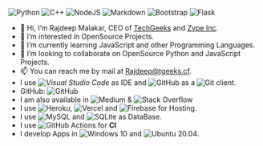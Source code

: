 <img alt="Python" src="https://img.shields.io/badge/python-%2314354C.svg?&style=for-the-badge&logo=python&logoColor=cyan"/>&nbsp;<img alt="C++" src="https://img.shields.io/badge/c++-%2300599C.svg?&style=for-the-badge&logo=c%2B%2B&ogoColor=orange"/>&nbsp;<img alt="NodeJS" src="https://img.shields.io/badge/node.js-%2343853D.svg?&style=for-the-badge&logo=node.js&logoColor=black"/>&nbsp;<img alt="Markdown" src="https://img.shields.io/badge/markdown-%23000000.svg?&style=for-the-badge&logo=markdown&logoColor=green"/>&nbsp;<img alt="Bootstrap" src="https://img.shields.io/badge/bootstrap-%23563D7C.svg?&style=for-the-badge&logo=bootstrap&logoColor=blue"/>&nbsp;<img alt="Flask" src="https://img.shields.io/badge/flask-white.svg?&style=for-the-badge&logo=Flask&logoColor=black"/>

- 👋 Hi, I’m Rajdeep Malakar, CEO of [TechGeeks](https://GitHub.com/TechGeeks-Dev) and [Zype Inc](https://GitHub.com/Zype-Z).
- 👀 I’m interested in OpenSource Projects.
- 🌱 I’m currently learning JavaScript and other Programming Languages.
- 💞️ I’m looking to collaborate on OpenSource Python and JavaScript Projects.
- 📫 You can reach me by mail at [Rajdeep@tgeeks.cf](mailto:Rajdeep@tgeeks.cf).
- I use *![Visual Studio Code](https://img.shields.io/badge/Visual%20Studio%20Code-0078d7.svg?&style=for-the-badge&logo=visual-studio-code&logoColor=cyan)* as IDE and <img alt="GitHub" src="https://img.shields.io/badge/github-%23121011.svg?&style=for-the-badge&logo=github&logoColor=white"/> as a <img alt="Git" src="https://img.shields.io/badge/git-%23F05033.svg?&style=for-the-badge&logo=git&logoColor=black"/> client.
- GitHub: ![GitHub](https://img.shields.io/badge/Rajdeep&hyphen;TG-%23121011.svg?&style=for-the-badge&logo=github&logoColor=white)
- I am also available in <img alt="Medium" src="https://img.shields.io/badge/Medium-%23000000.svg?&style=for-the-badge&logo=Medium&logoColor=white"/> & <img alt="Stack Overflow" src="https://img.shields.io/badge/-StackOverFlow-FA7654?style=for-the-badge&logo=stack-overflow&logoColor=white"/>
- I use <img alt="Heroku" src="https://img.shields.io/badge/heroku-%23430098.svg?&style=for-the-badge&logo=heroku&logoColor=white"/>, <img alt="Vercel" src="https://img.shields.io/badge/vercel-%23000000.svg?&style=for-the-badge&logo=vercel&logoColor=white"/> and <img alt="Firebase" src="https://img.shields.io/badge/firebase-%23039BE5.svg?&style=for-the-badge&logo=firebase"/> for Hosting.
- I use <img alt="MySQL" src="https://img.shields.io/badge/mysql-yellow.svg?&style=for-the-badge&logo=mysql&logoColor=black"/> and <img alt="SQLite" src ="https://img.shields.io/badge/sqlite-%2307405e.svg?&style=for-the-badge&logo=sqlite&logoColor=white"/> as DataBase.
- I use <img alt="GitHub Actions" src="https://img.shields.io/badge/github%20actions-black.svg?&style=for-the-badge&logo=githubactions&logoColor=white"/> for **CI**
- I develop Apps in <img alt="Windows 10" src="https://img.shields.io/badge/Windows%2010-0078D6?style=for-the-badge&logo=windows&logoColor=white" /> and <img alt="Ubuntu 20.04" src="https://img.shields.io/badge/Ubuntu%2020.04%20LTS-E95420?style=for-the-badge&logo=ubuntu&logoColor=white" />.

<!---
Rajdeep-TG/Rajdeep-TG is a ✨ special ✨ repository because its `README.md` (this file) appears on your GitHub profile.
You can click the Preview link to take a look at your changes.
--->
